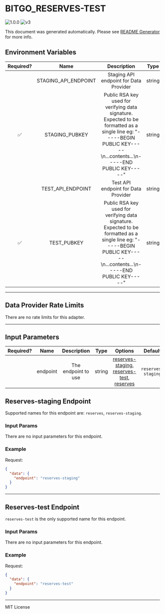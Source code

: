 # BITGO_RESERVES-TEST

![1.0.0](https://img.shields.io/github/package-json/v/smartcontractkit/external-adapters-js?filename=packages/sources/bitgo-reserves-test/package.json) ![v3](https://img.shields.io/badge/framework%20version-v3-blueviolet)

This document was generated automatically. Please see [README Generator](../../scripts#readme-generator) for more info.

## Environment Variables

| Required? |         Name         |                                                                              Description                                                                               |  Type  | Options |                    Default                    |
| :-------: | :------------------: | :--------------------------------------------------------------------------------------------------------------------------------------------------------------------: | :----: | :-----: | :-------------------------------------------: |
|           | STAGING_API_ENDPOINT |                                                                 Staging API endpoint for Data Provider                                                                 | string |         | `https://reserves.gousd-staging.com/por.json` |
|    ✅     |    STAGING_PUBKEY    | Public RSA key used for verifying data signature. Expected to be formatted as a single line eg: "-----BEGIN PUBLIC KEY-----\n...contents...\n-----END PUBLIC KEY-----" | string |         |                                               |
|           |  TEST_API_ENDPOINT   |                                                                  Test API endpoint for Data Provider                                                                   | string |         |  `https://reserves.gousd-test.com/por.json`   |
|    ✅     |     TEST_PUBKEY      | Public RSA key used for verifying data signature. Expected to be formatted as a single line eg: "-----BEGIN PUBLIC KEY-----\n...contents...\n-----END PUBLIC KEY-----" | string |         |                                               |

---

## Data Provider Rate Limits

There are no rate limits for this adapter.

---

## Input Parameters

| Required? |   Name   |     Description     |  Type  |                                                             Options                                                              |      Default       |
| :-------: | :------: | :-----------------: | :----: | :------------------------------------------------------------------------------------------------------------------------------: | :----------------: |
|           | endpoint | The endpoint to use | string | [reserves-staging](#reserves-staging-endpoint), [reserves-test](#reserves-test-endpoint), [reserves](#reserves-staging-endpoint) | `reserves-staging` |

## Reserves-staging Endpoint

Supported names for this endpoint are: `reserves`, `reserves-staging`.

### Input Params

There are no input parameters for this endpoint.

### Example

Request:

```json
{
  "data": {
    "endpoint": "reserves-staging"
  }
}
```

---

## Reserves-test Endpoint

`reserves-test` is the only supported name for this endpoint.

### Input Params

There are no input parameters for this endpoint.

### Example

Request:

```json
{
  "data": {
    "endpoint": "reserves-test"
  }
}
```

---

MIT License
